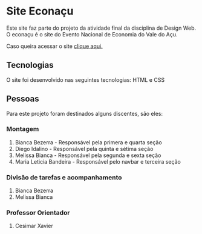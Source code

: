# Site Econaçu
Este site faz parte do projeto da atividade final da disciplina de Design Web. O econaçu é o site do Evento Nacional de Economia do Vale do Açu.

Caso queira acessar o site <a href="https://vocal-melomakarona-df488b.netlify.app">clique aqui.</a>

## Tecnologias
O site foi desenvolvido nas seguintes tecnologias: HTML e CSS

## Pessoas
Para este projeto foram destinados alguns discentes, são eles:
 
### Montagem
1. Bianca Bezerra - Responsável pela primera e quarta seção
2. Diego Idalino - Responsável pela quinta e sétima seção
3. Melissa Bianca - Responsável pela segunda e sexta seção
4. Maria Leticia Bandeira - Responsável pelo navbar e terceira seção

### Divisão de tarefas e acompanhamento
1. Bianca Bezerra
2. Melissa Bianca

### Professor Orientador
1. Cesimar Xavier
